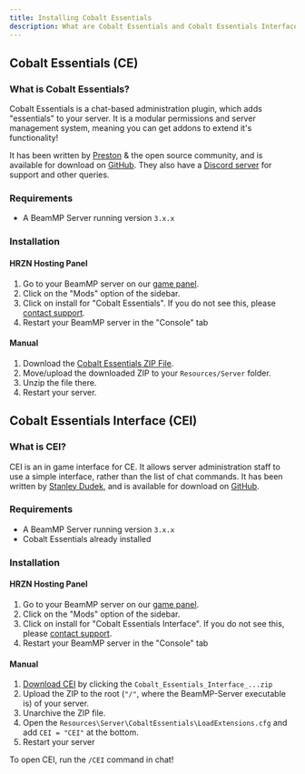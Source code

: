 ```yaml
---
title: Installing Cobalt Essentials
description: What are Cobalt Essentials and Cobalt Essentials Interface and and how do I install them?.
---
```


## Cobalt Essentials (CE)

### What is Cobalt Essentials?

Cobalt Essentials is a chat-based administration plugin, which adds "essentials" to your server.
It is a modular permissions and server management system, meaning you can get addons to extend it's functionality!

It has been written by [Preston](https://github.com/prestonelam2003) & the open source community, and is available for download on [GitHub](https://github.com/prestonelam2003/CobaltEssentials).
They also have a [Discord server](https://discord.gg/UV74wNXKdz) for support and other queries.

### Requirements
 - A BeamMP Server running version `3.x.x`

### Installation

#### HRZN Hosting Panel

1. Go to your BeamMP server on our [game panel](https://hrzn.link/panel).
2. Click on the "Mods" option of the sidebar.
3. Click on install for "Cobalt Essentials". If you do not see this, please [contact support](/general/getting-support).
4. Restart your BeamMP server in the "Console" tab

#### Manual
1. Download the [Cobalt Essentials ZIP File](https://github.com/prestonelam2003/CobaltEssentials/archive/refs/heads/master.zip).
2. Move/upload the downloaded ZIP to your `Resources/Server` folder.
3. Unzip the file there.
4. Restart your server.

## Cobalt Essentials Interface (CEI)

### What is CEI?

CEI is an in game interface for CE. It allows server administration staff to use a simple interface, rather than the list of chat commands.
It has been written by [Stanley Dudek](https://github.com/StanleyDudek), and is available for download on [GitHub](https://github.com/StanleyDudek/CobaltEssentialsInterface).

### Requirements

 - A BeamMP Server running version `3.x.x`
 - Cobalt Essentials already installed

### Installation

#### HRZN Hosting Panel
1. Go to your BeamMP server on our [game panel](https://hrzn.link/panel).
2. Click on the "Mods" option of the sidebar.
3. Click on install for "Cobalt Essentials Interface". If you do not see this, please [contact support](/general/getting-support).
4. Restart your BeamMP server in the "Console" tab

#### Manual

1. [Download CEI](https://github.com/StanleyDudek/CobaltEssentialsInterface/releases) by clicking the `Cobalt_Essentials_Interface_...zip`
2. Upload the ZIP to the root (`"/"`, where the BeamMP-Server executable is) of your server.
3. Unarchive the ZIP file.
4. Open the `Resources\Server\CobaltEssentials\LoadExtensions.cfg` and add `CEI = "CEI"` at the bottom.
5. Restart your server

To open CEI, run the `/CEI` command in chat!